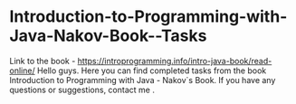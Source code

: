 # Introduction-to-Programming-with-Java-Nakov-Book--Tasks
Link to the book - https://introprogramming.info/intro-java-book/read-online/
Hello guys. Here you can find completed tasks from the book Introduction to Programming with Java - Nakov`s Book. If you have any questions or suggestions, contact me .

